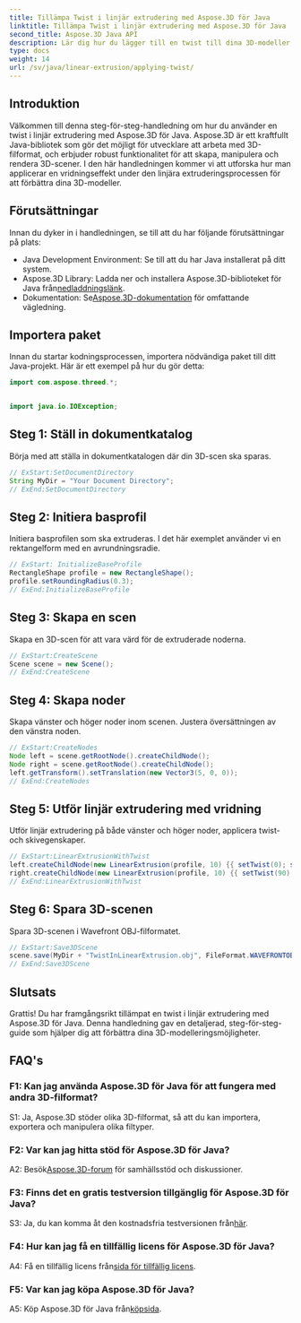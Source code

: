 ```yaml
---
title: Tillämpa Twist i linjär extrudering med Aspose.3D för Java
linktitle: Tillämpa Twist i linjär extrudering med Aspose.3D för Java
second_title: Aspose.3D Java API
description: Lär dig hur du lägger till en twist till dina 3D-modeller med Aspose.3D för Java. Följ vår steg-för-steg-guide för förbättrade linjära extruderingseffekter.
type: docs
weight: 14
url: /sv/java/linear-extrusion/applying-twist/
---
```

## Introduktion

Välkommen till denna steg-för-steg-handledning om hur du använder en twist i linjär extrudering med Aspose.3D för Java. Aspose.3D är ett kraftfullt Java-bibliotek som gör det möjligt för utvecklare att arbeta med 3D-filformat, och erbjuder robust funktionalitet för att skapa, manipulera och rendera 3D-scener. I den här handledningen kommer vi att utforska hur man applicerar en vridningseffekt under den linjära extruderingsprocessen för att förbättra dina 3D-modeller.

## Förutsättningar

Innan du dyker in i handledningen, se till att du har följande förutsättningar på plats:

- Java Development Environment: Se till att du har Java installerat på ditt system.
-  Aspose.3D Library: Ladda ner och installera Aspose.3D-biblioteket för Java från[nedladdningslänk](https://releases.aspose.com/3d/java/).
-  Dokumentation: Se[Aspose.3D-dokumentation](https://reference.aspose.com/3d/java/) för omfattande vägledning.

## Importera paket

Innan du startar kodningsprocessen, importera nödvändiga paket till ditt Java-projekt. Här är ett exempel på hur du gör detta:

```java
import com.aspose.threed.*;


import java.io.IOException;
```

## Steg 1: Ställ in dokumentkatalog

Börja med att ställa in dokumentkatalogen där din 3D-scen ska sparas.

```java
// ExStart:SetDocumentDirectory
String MyDir = "Your Document Directory";
// ExEnd:SetDocumentDirectory
```

## Steg 2: Initiera basprofil

Initiera basprofilen som ska extruderas. I det här exemplet använder vi en rektangelform med en avrundningsradie.

```java
// ExStart: InitializeBaseProfile
RectangleShape profile = new RectangleShape();
profile.setRoundingRadius(0.3);
// ExEnd:InitializeBaseProfile
```

## Steg 3: Skapa en scen

Skapa en 3D-scen för att vara värd för de extruderade noderna.

```java
// ExStart:CreateScene
Scene scene = new Scene();
// ExEnd:CreateScene
```

## Steg 4: Skapa noder

Skapa vänster och höger noder inom scenen. Justera översättningen av den vänstra noden.

```java
// ExStart:CreateNodes
Node left = scene.getRootNode().createChildNode();
Node right = scene.getRootNode().createChildNode();
left.getTransform().setTranslation(new Vector3(5, 0, 0));
// ExEnd:CreateNodes
```

## Steg 5: Utför linjär extrudering med vridning

Utför linjär extrudering på både vänster och höger noder, applicera twist- och skivegenskaper.

```java
// ExStart:LinearExtrusionWithTwist
left.createChildNode(new LinearExtrusion(profile, 10) {{ setTwist(0); setSlices(100); }});
right.createChildNode(new LinearExtrusion(profile, 10) {{ setTwist(90); setSlices(100); }});
// ExEnd:LinearExtrusionWithTwist
```

## Steg 6: Spara 3D-scenen

Spara 3D-scenen i Wavefront OBJ-filformatet.

```java
// ExStart:Save3DScene
scene.save(MyDir + "TwistInLinearExtrusion.obj", FileFormat.WAVEFRONTOBJ);
// ExEnd:Save3DScene
```

## Slutsats

Grattis! Du har framgångsrikt tillämpat en twist i linjär extrudering med Aspose.3D för Java. Denna handledning gav en detaljerad, steg-för-steg-guide som hjälper dig att förbättra dina 3D-modelleringsmöjligheter.

## FAQ's

### F1: Kan jag använda Aspose.3D för Java för att fungera med andra 3D-filformat?

S1: Ja, Aspose.3D stöder olika 3D-filformat, så att du kan importera, exportera och manipulera olika filtyper.

### F2: Var kan jag hitta stöd för Aspose.3D för Java?

 A2: Besök[Aspose.3D-forum](https://forum.aspose.com/c/3d/18) för samhällsstöd och diskussioner.

### F3: Finns det en gratis testversion tillgänglig för Aspose.3D för Java?

 S3: Ja, du kan komma åt den kostnadsfria testversionen från[här](https://releases.aspose.com/).

### F4: Hur kan jag få en tillfällig licens för Aspose.3D för Java?

 A4: Få en tillfällig licens från[sida för tillfällig licens](https://purchase.aspose.com/temporary-license/).

### F5: Var kan jag köpa Aspose.3D för Java?

 A5: Köp Aspose.3D för Java från[köpsida](https://purchase.aspose.com/buy).